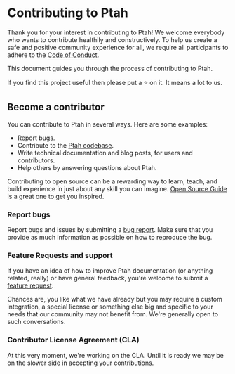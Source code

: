 # Contributing to Ptah

Thank you for your interest in contributing to Ptah! We welcome everybody who wants to contribute healthily and constructively. To help us create a safe and positive community experience for all, we require all participants to adhere to the [Code of Conduct](CODE_OF_CONDUCT.md).

This document guides you through the process of contributing to Ptah.

If you find this project useful then please put a ⭐ on it. It means a lot to us.

## Become a contributor

You can contribute to Ptah in several ways. Here are some examples:

- Report bugs.
- Contribute to the [Ptah codebase](https://github.com/ProtocolONE/ptah-editor).
- Write technical documentation and blog posts, for users and contributors.
- Help others by answering questions about Ptah.

Contributing to open source can be a rewarding way to learn, teach, and build experience in just about any skill you can imagine. [Open Source Guide](https://opensource.guide/how-to-contribute/) is a great one to get you inspired.

### Report bugs

Report bugs and issues by submitting a [bug report](../../issues/new?labels=type%3A+bug&template=bug_report.md). Make sure that you provide as much information as possible on how to reproduce the bug.

### Feature Requests and support

If you have an idea of how to improve Ptah documentation (or anything related, really) or have general feedback, you're welcome to submit a [feature request](../../issues/new?labels=type%3A+feature+request&template=feature_request.md).

Chances are, you like what we have already but you may require a custom integration, a special license or something else big and specific to your needs that our community may not benefit from. We're generally open to such conversations.

### Contributor License Agreement (CLA)

At this very moment, we're working on the CLA. Until it is ready we may be on the slower side in accepting your contributions.